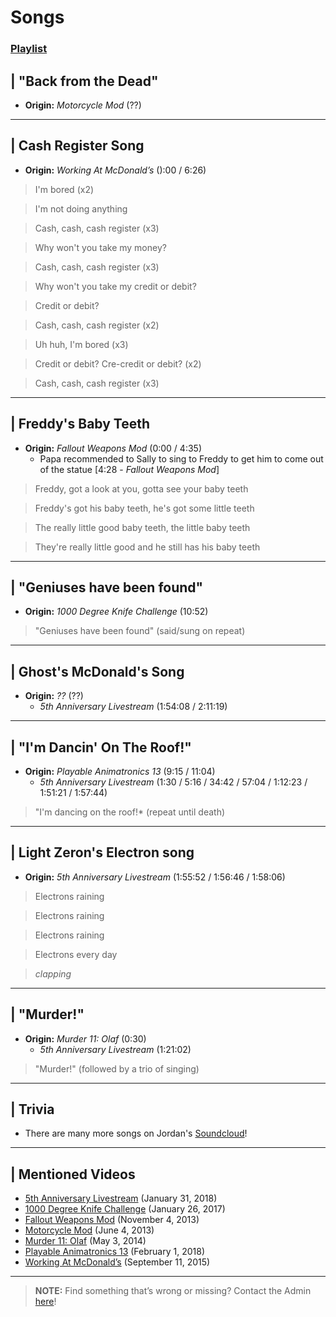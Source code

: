 # Songs
### [Playlist](https://www.youtube.com/playlist?list=PLwljWXtmIKiRHBCcZqY6zwS-4NRU4z1TR)


## | "Back from the Dead"
- **Origin:** *Motorcycle Mod* \(??)

----

## | Cash Register Song
- **Origin:** *Working At McDonald’s* \():00 / 6:26)

> I'm bored \(x2)

> I'm not doing anything

> Cash, cash, cash register \(x3)

> Why won't you take my money?

> Cash, cash, cash register \(x3)

> Why won't you take my credit or debit?

> Credit or debit?

> Cash, cash, cash register \(x2)

> Uh huh, I'm bored \(x3)

> Credit or debit? Cre-credit or debit? \(x2)

> Cash, cash, cash register \(x3)

----

## | Freddy's Baby Teeth
- **Origin:** *Fallout Weapons Mod* \(0:00 / 4:35)
  - Papa recommended to Sally to sing to Freddy to get him to come out of the statue \[4:28 - *Fallout Weapons Mod*]

> Freddy, got a look at you, gotta see your baby teeth

> Freddy's got his baby teeth, he's got some little teeth

> The really little good baby teeth, the little baby teeth

> They're really little good and he still has his baby teeth

----

## | "Geniuses have been found"
- **Origin:** *1000 Degree Knife Challenge* \(10:52)

> "Geniuses have been found" \(said/sung on repeat)

----

## | Ghost's McDonald's Song
- **Origin:** *??* \(??)
  - *5th Anniversary Livestream* \(1:54:08 / 2:11:19)

----

## | "I'm Dancin' On The Roof!"
- **Origin:** *Playable Animatronics 13* \(9:15 / 11:04)
  - *5th Anniversary Livestream* \(1:30 / 5:16 / 34:42 / 57:04 / 1:12:23 / 1:51:21 / 1:57:44)

> "I'm dancing on the roof!* \(repeat until death)

----

## | Light Zeron's Electron song
- **Origin:** *5th Anniversary Livestream* \(1:55:52 / 1:56:46 / 1:58:06)

> Electrons raining

> Electrons raining

> Electrons raining

> Electrons every day

> *clapping*

----

## | "Murder!"
- **Origin:** *Murder 11: Olaf* \(0:30)
  - *5th Anniversary Livestream* \(1:21:02)

> "Murder!" \(followed by a trio of singing)

----

## | Trivia
- There are many more songs on Jordan's [Soundcloud](https://soundcloud.com/venturianmusic)!

----

## | Mentioned Videos
- [5th Anniversary Livestream](https://youtu.be/6AHnicY1Iq4) \(January 31, 2018)
- [1000 Degree Knife Challenge](https://youtu.be/pzntssXrvsE) \(January 26, 2017)
- [Fallout Weapons Mod](https://youtu.be/mLeVwZUtNfY) \(November 4, 2013)
- [Motorcycle Mod](https://youtu.be/gNREBUzmn98) \(June 4, 2013)
- [Murder 11: Olaf](https://youtu.be/g2tvu5gFGhI) \(May 3, 2014)
- [Playable Animatronics 13](https://youtu.be/BDXvE6cAUkA) \(February 1, 2018)
- [Working At McDonald’s](https://youtu.be/ybS5js68e2E) \(September 11, 2015)

----

>**NOTE:** Find something that’s wrong or missing? Contact the Admin [here](../chapter_2.md)!